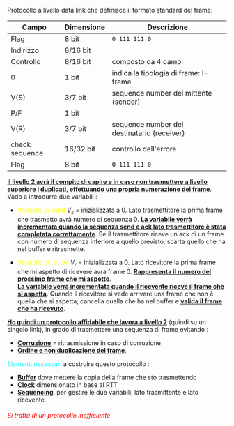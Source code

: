 Protocollo a livello data link che definisce il formato standard del frame:

| Campo          | Dimensione | Descrizione                                 |
| -------------- | ---------- | ------------------------------------------- |
| Flag           | 8 bit      | `0 111 111 0`                               |
| Indirizzo      | 8/16 bit   |                                             |
| Controllo      | 8/16 bit   | composto da 4 campi                         |
| 0              | 1 bit      | indica la tipologia di frame: I-frame       |
| V(S)           | 3/7 bit    | sequence number del mittente (sender)       |
| P/F            | 1 bit      |                                             |
| V(R)           | 3/7 bit    | sequence number del destinatario (receiver) |
| check sequence | 16/32 bit  | controllo dell'errore                       |
| Flag           | 8 bit      | `0 111 111 0`                               |

<b><u>il livello 2 avrà il compito di capire e in caso non trasmettere a livello superiore i duplicati, effettuando una propria numerazione dei frame</u></b>. 
Vado a introdurre due variabili : 
- <span style=color:yellow>Variabile di send</span> $V_s$ = inizializzata a 0. Lato trasmettitore la prima frame che trasmetto avrà numero di sequenza 0. <b><u>La variabile verrà incrementata quando la sequenza send e ack lato trasmettitore è stata completata correttamente</u></b>. Se il trasmettitore riceve un ack di un frame con numero di sequenza inferiore a quello previsto, scarta quello che ha nel buffer e ritrasmette. 

- <span style=color:yellow>Variabile di recive</span> $V_r$ = inizializzata a 0. Lato ricevitore la prima frame che mi aspetto di ricevere avrà frame 0. <b><u>Rappresenta il numero del prossimo frame che mi aspetto</u></b>.  
  <b><u>La variabile verrà incrementata quando il ricevente riceve il frame che si aspetta</u></b>. 
  Quando il ricevitore si vede arrivare una frame che non è quella che si aspetta, cancella quella che ha nel buffer e <b><u>valida il frame che ha ricevuto</u></b>. 

<b><u>Ho quindi un protocollo affidabile che lavora a livello 2</u></b> (quindi su un singolo link), in grado di trasmettere una sequenza di frame evitando : 
- <b><u>Corruzione</u></b> = ritrasmissione in caso di corruzione 
- <b><u>Ordine e non duplicazione dei frame</u></b>.

<span style=color:cyan>Elementi necessari</span> a costruire questo protocollo : 
- <b><u>Buffer</u></b> dove mettere la copia della frame che sto trasmettendo 
- <b><u>Clock</u></b> dimensionato in base al RTT
- <b><u>Sequencing</u></b>, per gestire le due variabili, lato trasmittente e lato ricevente. 
<h6 style=color:red>Si tratta di un protocollo inefficiente</h6>
